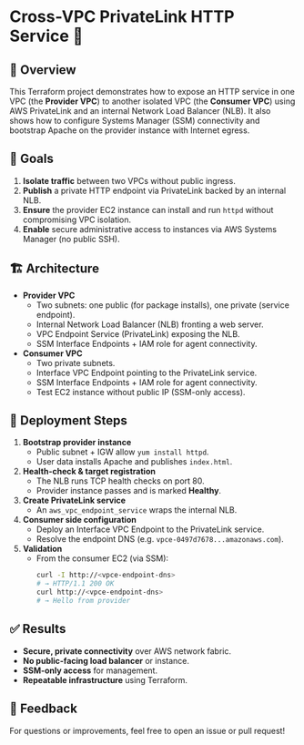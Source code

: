 

# Cross-VPC PrivateLink HTTP Service 🚀

## 📖 Overview
This Terraform project demonstrates how to expose an HTTP service in one VPC (the **Provider VPC**) to another isolated VPC (the **Consumer VPC**) using AWS PrivateLink and an internal Network Load Balancer (NLB). It also shows how to configure Systems Manager (SSM) connectivity and bootstrap Apache on the provider instance with Internet egress.

## 🎯 Goals
1. **Isolate traffic** between two VPCs without public ingress.  
2. **Publish** a private HTTP endpoint via PrivateLink backed by an internal NLB.  
3. **Ensure** the provider EC2 instance can install and run `httpd` without compromising VPC isolation.  
4. **Enable** secure administrative access to instances via AWS Systems Manager (no public SSH).

## 🏗 Architecture
- **Provider VPC**  
  - Two subnets: one public (for package installs), one private (service endpoint).  
  - Internal Network Load Balancer (NLB) fronting a web server.  
  - VPC Endpoint Service (PrivateLink) exposing the NLB.  
  - SSM Interface Endpoints + IAM role for agent connectivity.  
- **Consumer VPC**  
  - Two private subnets.  
  - Interface VPC Endpoint pointing to the PrivateLink service.  
  - SSM Interface Endpoints + IAM role for agent connectivity.  
  - Test EC2 instance without public IP (SSM-only access).

## 🔧 Deployment Steps
1. **Bootstrap provider instance**  
   - Public subnet + IGW allow `yum install httpd`.  
   - User data installs Apache and publishes `index.html`.  
2. **Health-check & target registration**  
   - The NLB runs TCP health checks on port 80.  
   - Provider instance passes and is marked **Healthy**.  
3. **Create PrivateLink service**  
   - An `aws_vpc_endpoint_service` wraps the internal NLB.  
4. **Consumer side configuration**  
   - Deploy an Interface VPC Endpoint to the PrivateLink service.  
   - Resolve the endpoint DNS (e.g. `vpce-0497d7678...amazonaws.com`).  
5. **Validation**  
   - From the consumer EC2 (via SSM):  
     ```bash
     curl -I http://<vpce-endpoint-dns>
     # → HTTP/1.1 200 OK
     curl http://<vpce-endpoint-dns>
     # → Hello from provider
     ```

## ✅ Results
- **Secure, private connectivity** over AWS network fabric.  
- **No public-facing load balancer** or instance.  
- **SSM-only access** for management.  
- **Repeatable infrastructure** using Terraform.

## 🤝 Feedback
For questions or improvements, feel free to open an issue or pull request!